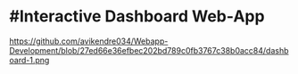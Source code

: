 # #Interactive Dashboard Web-App

https://github.com/avikendre034/Webapp-Development/blob/27ed66e36efbec202bd789c0fb3767c38b0acc84/dashboard-1.png



